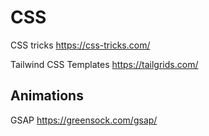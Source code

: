 # CSS

CSS tricks https://css-tricks.com/

Tailwind CSS Templates https://tailgrids.com/


## Animations

GSAP https://greensock.com/gsap/
